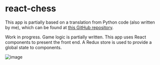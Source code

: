 # react-chess

This app is partially based on a translation from Python code (also written by me), which can be found at <a href=https://github.com/Koldenblue/python-chess-game>this GitHub repository</a>.

Work in progress. Game logic is partially written. This app uses React components to present the front end. A Redux store is used to provide a global state to components.

![image](https://user-images.githubusercontent.com/64618290/99339939-e0862000-283b-11eb-900d-20d761a8cc3a.png)

